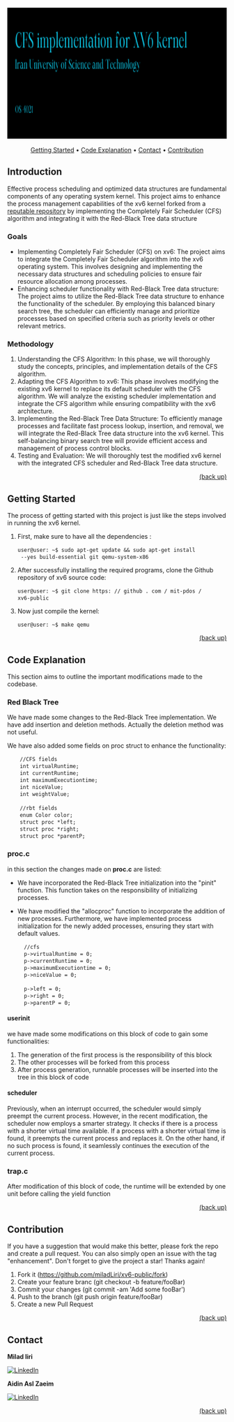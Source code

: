 <p align="center">  
  <img src="badges/Screenshot%20from%202023-12-04%2019-22-59.png" alt="image" width="700" height="300">
</p>

<p align="center">  
  <a href="#getting-started">Getting Started</a> • 
  <a href="#code-explanation">Code Explanation</a> •
  <a href="#contact">Contact</a> •
  <a href="#contribution"> Contribution</a>
</p>


## Introduction
Effective process scheduling and optimized data structures are fundamental components of any operating system kernel. This project aims to enhance the process management capabilities of the xv6 kernel forked from a [reputable repository](https://github.com/mit-pdos/xv6-public) by implementing the Completely Fair Scheduler (CFS) algorithm and integrating it with the Red-Black Tree data structure

### Goals

+ Implementing Completely Fair Scheduler (CFS) on xv6: The project aims to integrate the Completely Fair Scheduler algorithm into the xv6 operating system. This involves designing and implementing the necessary data structures and scheduling policies to ensure fair resource allocation among processes.
+ Enhancing scheduler functionality with Red-Black Tree data structure: The project aims to utilize the Red-Black Tree data structure to enhance the functionality of the scheduler. By employing this balanced binary search tree, the scheduler can efficiently manage and prioritize processes based on specified criteria such as priority levels or other relevant metrics.

### Methodology

1. Understanding the CFS Algorithm: In this phase, we will thoroughly study the concepts, principles, and implementation details of the CFS algorithm.
2. Adapting the CFS Algorithm to xv6: This phase involves modifying the existing xv6 kernel to replace its default scheduler with the CFS algorithm. We will analyze the existing scheduler implementation and integrate the CFS algorithm while ensuring compatibility with the xv6 architecture.
3. Implementing the Red-Black Tree Data Structure: To efficiently manage processes and facilitate fast process lookup, insertion, and removal, we will integrate the Red-Black Tree data structure into the xv6 kernel. This self-balancing binary search tree will provide efficient access and management of process control blocks.
4. Testing and Evaluation: We will thoroughly test the modified xv6 kernel with the integrated CFS scheduler and Red-Black Tree data structure.

<p align="right">
    <a href="#introduction">(back up)</a>
</p>

## Getting Started

The process of getting started with this project is just like the steps involved in running the xv6 kernel.

1. First, make sure to have all the dependencies :
   ```
   user@user: ~$ sudo apt-get update && sudo apt-get install
    --yes build-essential git qemu-system-x86
   ```
2. After successfully installing the required programs, clone the Github repository of xv6 source code:
    ```
    user@user: ~$ git clone https: // github . com / mit-pdos /
    xv6-public
    ```
3. Now just compile the kernel:
    ```
    user@user: ~$ make qemu
    ```
<p align="right">
    <a href="#introduction">(back up)</a>
</p>

## Code Explanation
This section aims to outline the important modifications made to the codebase.
### Red Black Tree
We have made some changes to the Red-Black Tree implementation.
We have add insertion and deletion methods. Actually the deletion method was not useful.

We have also added some fields on proc struct to enhance the functionality:

        //CFS fields
        int virtualRuntime;    	
        int currentRuntime;				
        int maximumExecutiontime;	
        int niceValue;		
        int weightValue;

        //rbt fields
        enum Color color;
        struct proc *left;
        struct proc *right;
        struct proc *parentP;

### proc.c

in this section the changes made on **proc.c** are listed:

+ We have incorporated the Red-Black Tree initialization into the "pinit" function. This function takes on the responsibility of initializing processes. 
+ We have modified the "allocproc" function to incorporate the addition of new processes. Furthermore, we have implemented process initialization for the newly added processes, ensuring they start with default values.
    
        //cfs
        p->virtualRuntime = 0;
        p->currentRuntime = 0;
        p->maximumExecutiontime = 0;
        p->niceValue = 0;

        p->left = 0;
        p->right = 0;
        p->parentP = 0;

#### userinit
we have made some modifications on this block of code to gain some functionalities:

  1. The generation of the first process is the responsibility of this block
  2. The other processes will be forked from this process 
  3. After process generation, runnable processes will be inserted into the tree in this block of code

#### scheduler

Previously, when an interrupt occurred, the scheduler would simply preempt the current process. However, in the recent modification, the scheduler now employs a smarter strategy. It checks if there is a process with a shorter virtual time available. If a process with a shorter virtual time is found, it preempts the current process and replaces it. On the other hand, if no such process is found, it seamlessly continues the execution of the current process.

### trap.c
 After modification of this block of code, the runtime will be extended by one unit before calling the yield function



<p align="right">
    <a href="#introduction">(back up)</a>
</p>

## Contribution

If you have a suggestion that would make this better, please fork the repo and create a pull request. You can also simply open an issue with the tag "enhancement". Don't forget to give the project a star! Thanks again!

1. Fork it (https://github.com/miladLiri/xv6-public/fork)
2. Create your feature branc (git checkout -b feature/fooBar)
3. Commit your changes (git commit -am 'Add some fooBar')
4. Push to the branch (git push origin feature/fooBar)
5. Create a new Pull Request

<p align="right">
    <a href="#introduction">(back up)</a>
</p>

## Contact

**Milad liri**

[![LinkedIn](https://img.shields.io/badge/linkedin-%230077B5.svg?style=for-the-badge&logo=linkedin&logoColor=white)](https://www.linkedin.com/in/milad-liri/)

**Aidin Asl Zaeim**

[![LinkedIn](https://img.shields.io/badge/linkedin-%230077B5.svg?style=for-the-badge&logo=linkedin&logoColor=white)](https://www.linkedin.com/in/aidinzaeim/)

<p align="right">
    <a href="#introduction">(back up)</a>
</p>
